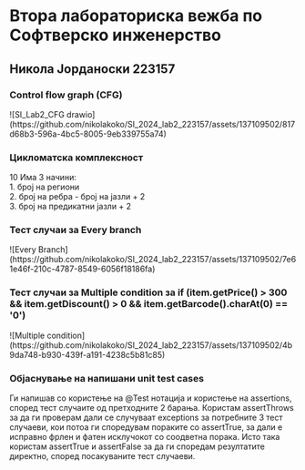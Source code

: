 <h1> Втора лабораториска вежба по Софтверско инженерство </h1>
<h2> Никола Јорданоски 223157</h2>
<h3> Control flow graph (CFG)</h3>
![SI_Lab2_CFG drawio](https://github.com/nikolakoko/SI_2024_lab2_223157/assets/137109502/817d68b3-596a-4bc5-8005-9eb339755a74)
<h3> Цикломатска комплексност</h3>
10
Има 3 начини: <br>
1. број на региони <br>
2. број на ребра - број на јазли + 2 <br>
3. број на предикатни јазли + 2 <br>
<h3> Тест случаи за Every branch</h3>
![Every Branch](https://github.com/nikolakoko/SI_2024_lab2_223157/assets/137109502/7e61e46f-210c-4787-8549-6056f18186fa)
<h3> Тест случаи за Multiple condition за if (item.getPrice() > 300 && item.getDiscount() > 0 && item.getBarcode().charAt(0)
== '0')</h3>
![Multiple condition](https://github.com/nikolakoko/SI_2024_lab2_223157/assets/137109502/4b9da748-b930-439f-a191-4238c5b81c85)
<h3>Објаснување на напишани unit test cases</h3>
Ги напишав со користење на @Test нотација и користење на assertions, според тест случаите од претходните 2 барања.
Користам assertThrows за да ги проверам дали се случуваат exceptions за потребните 3 тест случаеви, кои потоа ги споредувам пораките со assertTrue, за дали е исправно фрлен и фатен исклучокот со соодветна порака.
Исто така користам assertTrue и assertFalse за да ги споредам резултатите директно, според посакуваните тест случаеви.


